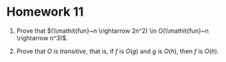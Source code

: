# Homework 11

1. Prove that $(\\mathit{fun}~n \rightarrow 2n^2) 
\in O(\\mathit{fun}~n \rightarrow n^3)$.

2. Prove that $O$ is *transitive*, that is, if $f$ is $O(g)$
and $g$ is $O(h)$, then $f$ is $O(h)$.
